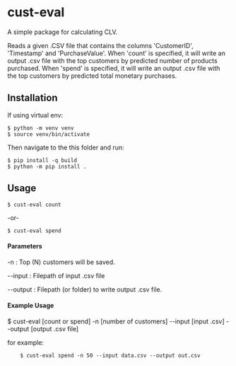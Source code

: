 # cust-eval
A simple package for calculating CLV.

Reads a given .CSV file that contains the columns 'CustomerID', 'Timestamp' and 'PurchaseValue'.
When 'count' is specified, it will write an output .csv file with the top customers by predicted number of products purchased.
When 'spend' is specified, it will write an output .csv file with the top customers by predicted total monetary purchases.

## Installation

If using virtual env:

	$ python -m venv venv
	$ source venv/bin/activate 


Then navigate to the this folder and run:

	$ pip install -q build
	$ python -m pip install .




## Usage
	$ cust-eval count

-or-

	$ cust-eval spend


#### Parameters

-n 			: Top (N) customers will be saved.

--input 	: Filepath of input .csv file

--output 	: Filepath (or folder) to write output .csv file.



#### Example Usage
$ cust-eval [count or spend] -n [number of customers] --input [input .csv] --output [output .csv file]

for example:

		$ cust-eval spend -n 50 --input data.csv --output out.csv
